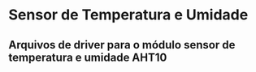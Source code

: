 # Sensor de Temperatura e Umidade

## Arquivos de driver para o módulo sensor de temperatura e umidade AHT10
